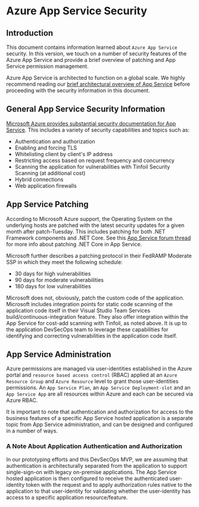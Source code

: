 # Azure App Service Security

## Introduction
This document contains information learned about `Azure App Service` security.  In this version, we touch on a number of security features of the Azure App Service and provide a brief overview of patching and App Service permission management.

Azure App Service is architected to function on a global scale.  We highly recommend reading our [brief architectural overview of App Service](/appservice/Architecture.md) before proceeding with the security information in this document.

## General App Service Security Information
[Microsoft Azure provides substantial security documentation for App Service](https://docs.microsoft.com/en-us/azure/app-service/app-service-security-readme).  This includes a variety of security capabilities and topics such as:

- Authentication and authorization
- Enabling and forcing TLS
- Whitelisting client by client's IP address
- Restricting access based on request frequency and concurrency
- Scanning the application for vulnerabilities with Tinfoil Security Scanning (at additional cost)
- Hybrid connections
- Web application firewalls

## App Service Patching
According to Microsoft Azure support, the Operating System on the underlying hosts are patched with the latest security updates for a given month after patch-Tuesday.  This includes patching for both .NET Framework components and .NET Core.  See this [App Service forum thread](https://social.msdn.microsoft.com/Forums/en-US/83f74799-d269-49e6-9d1d-8f8fa1c55a03/updates-for-net-core-aspnet-core-runtime-and-net-core-sdk-versions?forum=windowsazurewebsitespreview) for more info about patching .NET Core in App Service.

Microsoft further describes a patching protocol in their FedRAMP Moderate SSP in which they meet the following schedule:
- 30 days for high vulnerabilities
- 90 days for moderate vulnerabilities
- 180 days for low vulnerabilities

Microsoft does not, obviously, patch the custom code of the application.  Microsoft includes integration points for static code scanning of the application code itself in their Visual Studio Team Services build/continuous-integration feature.  They also offer integration within the App Service for cost-add scanning with Tinfoil, as noted above.  It is up to the application  DevSecOps team to leverage these capabilities for identifying and correcting vulnerabilities in the application code itself.

## App Service Administration

Azure permissions are managed via user-identities established in the Azure portal and `resource based access control` (RBAC) applied at an `Azure Resource Group` and `Azure Resource` level to grant those user-identities permissions. An `App Service Plan`, an `App Service Deployment-slot` and an `App Service App` are all resources within Azure and each can be secured via Azure RBAC.

It is important to note that authentication and authorization for access to the business features of a specific App Service hosted application is a separate topic from App Service administration, and can be designed and configured in a number of ways.  

### A Note About Application Authentication and Authorization

In our prototyping efforts and this DevSecOps MVP, we are assuming that authentication is architecturally separated from the application to support single-sign-on with legacy on-premise applications.  The App Service hosted application is then configured to receive the authenticated user-identity token with the request and to apply authorization rules native to the application to that user-identity for validating whether the user-identity has access to a specific application resource/feature.